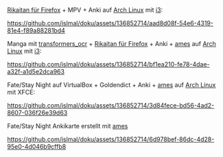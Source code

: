 [Rikaitan für Firefox](https://addons.mozilla.org/en-US/firefox/addon/rikaitan/) + MPV + Anki auf [Arch Linux](https://www.privacyguides.org/en/desktop/#arch-linux) mit [i3](https://wiki.archlinux.de/title/I3):


https://github.com/islmal/doku/assets/136852714/aad8d08f-54e6-4319-81e4-f89a88281bd4



Manga mit [transformers_ocr](https://github.com/Ajatt-Tools/transformers_ocr) + [Rikaitan für Firefox](https://addons.mozilla.org/en-US/firefox/addon/rikaitan/) + Anki + [ames](https://github.com/eshrh/ames) auf [Arch Linux](https://www.privacyguides.org/en/desktop/#arch-linux) mit [i3](https://wiki.archlinux.de/title/I3):



https://github.com/islmal/doku/assets/136852714/bf1ea210-fe78-4dae-a32f-a1d5e2dca963


Fate/Stay Night auf VirtualBox + Goldendict + Anki + [ames](https://github.com/eshrh/ames) auf [Arch Linux](https://www.privacyguides.org/en/desktop/#arch-linux) mit XFCE:


https://github.com/islmal/doku/assets/136852714/3d84fece-bd56-4ad2-8607-036f26e39d63


Fate/Stay Night Ankikarte erstellt mit [ames](https://github.com/eshrh/ames) 


https://github.com/islmal/doku/assets/136852714/6d978bef-86dc-4d28-95e0-4d046b9cffb8

